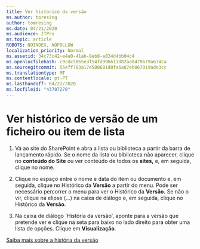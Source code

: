```yaml
---
title: Ver histórico da versão
ms.author: toresing
author: tomresing
ms.date: 04/21/2020
ms.audience: ITPro
ms.topic: article
ROBOTS: NOINDEX, NOFOLLOW
localization_priority: Normal
ms.assetid: 34c73c42-e4a0-41ab-8eb8-a834d4bb04c4
ms.openlocfilehash: c9cdc5065e3f54fd996611d82aa0479b79a634ca
ms.sourcegitcommit: 55eff703a17e500681d8fa6a87eb067019ade3cc
ms.translationtype: MT
ms.contentlocale: pt-PT
ms.lasthandoff: 04/22/2020
ms.locfileid: "43707270"
---
```

# <a name="view-version-history-of-a-file-or-list-item"></a>Ver histórico de versão de um ficheiro ou item de lista

1. Vá ao site do SharePoint e abra a lista ou biblioteca a partir da barra de lançamento rápido. Se o nome da lista ou biblioteca não aparecer, clique no **conteúdo do Site** ou ver conteúdo de todos os **sites,** e, em seguida, clique no nome.
    
2. Clique no espaço entre o nome e data do item ou documento e, em seguida, clique no Histórico da **Versão** a partir do menu. Pode ser necessário percorrer o menu para ver o Histórico da **Versão.** Se não o vir, clique na elipse (...) na caixa de diálogo e, em seguida, clique no Histórico da **Versão**.
    
3. Na caixa de diálogo 'História da versão', aponte para a versão que pretende ver e clique na seta para baixo no lado direito para obter uma lista de opções. Clique em **Visualização**.
    
[Saiba mais sobre a história da versão](https://go.microsoft.com/fwlink/?linkid=875709)
  

